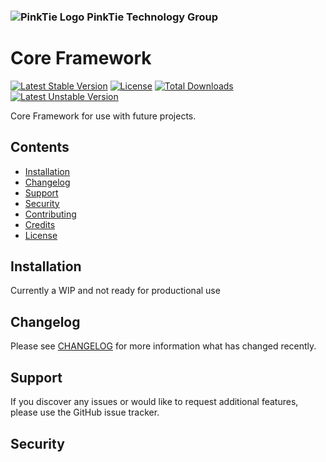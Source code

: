 ### ![PinkTie Logo](https://pinktietech.com/wp-content/uploads/2017/03/PinkTie-60x60.png) PinkTie Technology Group
# Core Framework

[![Latest Stable Version](https://poser.pugx.org/pinktie/core-framework/v/stable)](https://packagist.org/packages/pinktie/core-framework) [![License](https://poser.pugx.org/pinktie/core-framework/license)](https://packagist.org/packages/pinktie/core-framework) [![Total Downloads](https://poser.pugx.org/pinktie/core-framework/downloads)](https://packagist.org/packages/pinktie/core-framework) [![Latest Unstable Version](https://poser.pugx.org/pinktie/core-framework/v/unstable)](https://packagist.org/packages/pinktie/core-framework)

Core Framework for use with future projects.


## Contents

- [Installation](#installation)
- [Changelog](#changelog)
- [Support](#support)
- [Security](#security)
- [Contributing](#contributing)
- [Credits](#credits)
- [License](#license)

## Installation
Currently a WIP and not ready for productional use


## Changelog

Please see [CHANGELOG](CHANGELOG.md) for more information what has changed recently.

## Support

If you discover any issues or would like to request additional features, please use the GitHub issue tracker.

## Security

